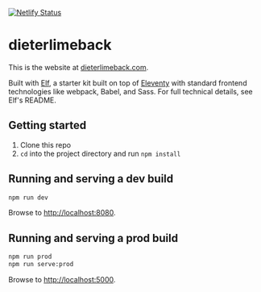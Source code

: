 [![Netlify Status](https://api.netlify.com/api/v1/badges/6e34855e-50be-4b42-84e6-eddbe2f7f716/deploy-status)](https://app.netlify.com/sites/frosty-curran-d9f06d/deploys)

# dieterlimeback

This is the website at [dieterlimeback.com](https://dieterlimeback.com/). 

Built with [Elf](https://github.com/stowball/elf), a starter kit built on top of [Eleventy](https://www.11ty.dev/) with standard frontend technologies like webpack, Babel, and Sass. For full technical details, see Elf's README.


## Getting started

1. Clone this repo
2. `cd` into the project directory and run `npm install`

## Running and serving a dev build

```sh
npm run dev
```

Browse to [http://localhost:8080](http://localhost:8080).

## Running and serving a prod build

```sh
npm run prod
npm run serve:prod
```

Browse to [http://localhost:5000](http://localhost:5000).